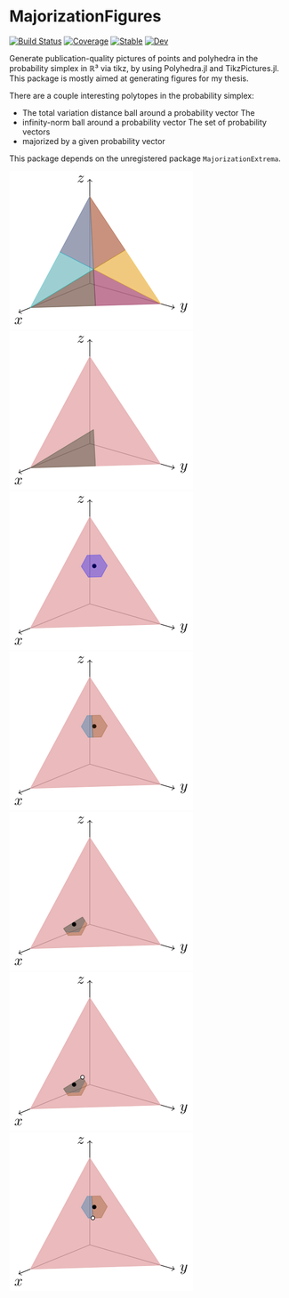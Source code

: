 # MajorizationFigures

[![Build Status](https://github.com/ericphanson/MajorizationFigures.jl/workflows/CI/badge.svg)](https://github.com/ericphanson/MajorizationFigures.jl/actions)
[![Coverage](https://codecov.io/gh/ericphanson/MajorizationFigures.jl/branch/master/graph/badge.svg)](https://codecov.io/gh/ericphanson/MajorizationFigures.jl)
[![Stable](https://img.shields.io/badge/docs-stable-blue.svg)](https://ericphanson.github.io/MajorizationFigures.jl/stable)
[![Dev](https://img.shields.io/badge/docs-dev-blue.svg)](https://ericphanson.github.io/MajorizationFigures.jl/dev)

Generate publication-quality pictures of points and polyhedra in the probability
simplex in ℝ³ via tikz, by using Polyhedra.jl and TikzPictures.jl. This package
is mostly aimed at generating figures for my thesis.

There are a couple interesting polytopes in the probability simplex:

* The total variation distance ball around a probability vector The
* infinity-norm ball around a probability vector The set of probability vectors
* majorized by a given probability vector

This package depends on the unregistered package `MajorizationExtrema`.

![](scripts/figs/fig1_Es.svg)
![](scripts/figs/fig2_sorted.svg)
![](scripts/figs/fig3_qball.svg)
![](scripts/figs/fig4_qball_pieces.svg)
![](scripts/figs/fig5_qball_pieces_sorted.svg)
![](scripts/figs/fig6_qball_pieces_sorted_majmin.svg)
![](scripts/figs/fig7_qball_pieces_majmin.svg)
